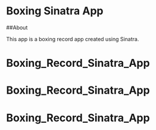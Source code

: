 # Boxing Sinatra App

##About

This app is a boxing record app created using Sinatra. 
# Boxing_Record_Sinatra_App
# Boxing_Record_Sinatra_App
# Boxing_Record_Sinatra_App
